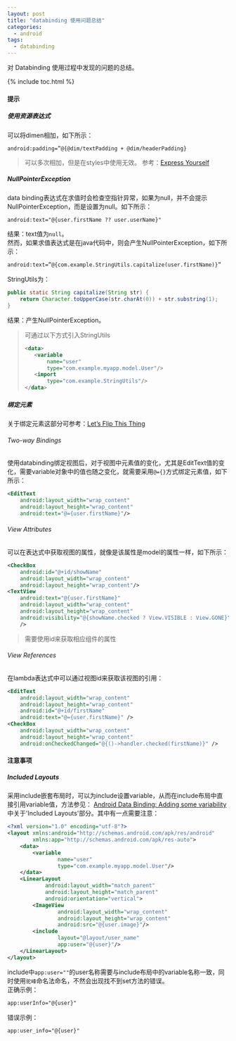```yaml
---
layout: post
title: "databinding 使用问题总结"
categories:
  - android
tags:
  - databinding
---
```


对 Databinding 使用过程中发现的问题的总结。

<!-- more -->

{% include toc.html %}

#### 提示  

##### 使用资源表达式  
可以将dimen相加，如下所示：  
```xmln
android:padding=”@{@dim/textPadding + @dim/headerPadding}
```
> 可以多次相加，但是在styles中使用无效。
参考：[Express Yourself]

##### NullPointerException
data binding表达式在求值时会检查空指针异常，如果为null，并不会提示NullPointerException，而是设置为null。如下所示：
```xml
android:text="@{user.firstName ?? user.userName}"
```
结果：text值为`null`。  
然而，如果求值表达式是在java代码中，则会产生NullPointerException，如下所示：
```xml
android:text=”@{com.example.StringUtils.capitalize(user.firstName)}”
```
StringUtils为：
```java
public static String capitalize(String str) {
    return Character.toUpperCase(str.charAt(0)) + str.substring(1);
}
```
结果：产生NullPointerException。
> 可通过以下方式引入StringUtils
> ```xml
> <data>
>    <variable
>        name="user"
>        type="com.example.myapp.model.User"/>
>    <import
>        type="com.example.StringUtils"/>
> </data>
> ```

##### 绑定元素
关于绑定元素这部分可参考：[Let’s Flip This Thing]  
###### Two-way Bindings
使用databinding绑定视图后，对于视图中元素值的变化，尤其是EditText值的变化，需要variable对象中的值也随之变化，就需要采用`@={}`方式绑定元素值，如下所示：
```xml
<EditText
    android:layout_width="wrap_content"
    android:layout_height="wrap_content"
    android:text="@={user.firstName}"/>
```

###### View Attributes
可以在表达式中获取视图的属性，就像是该属性是model的属性一样，如下所示：
```xml
<CheckBox
    android:id="@+id/showName"
    android:layout_width="wrap_content"
    android:layout_height="wrap_content"/>
<TextView
    android:text="@{user.firstName}"
    android:layout_width="wrap_content"
    android:layout_height="wrap_content"
    android:visibility="@{showName.checked ? View.VISIBLE : View.GONE}"
    />
```
> 需要使用id来获取相应组件的属性

###### View References
在lambda表达式中可以通过视图id来获取该视图的引用：
```xml
<EditText
    android:layout_width="wrap_content"
    android:layout_height="wrap_content"
    android:id="@+id/firstName"
    android:text="@={user.firstName}" />
<CheckBox
    android:layout_width="wrap_content"
    android:layout_height="wrap_content"
    android:onCheckedChanged="@{()->handler.checked(firstName)}" />
```

#### 注意事项
##### Included Layouts
采用include嵌套布局时，可以为include设置variable，从而在include布局中直接引用variable值，方法参见：
[Android Data Binding: Adding some variability](https://medium.com/google-developers/android-data-binding-adding-some-variability-1fe001b3abcc)中关于'Included Layouts'部分。其中有一点需要注意：
```xml
<?xml version="1.0" encoding="utf-8"?>
<layout xmlns:android="http://schemas.android.com/apk/res/android"
        xmlns:app="http://schemas.android.com/apk/res-auto">
    <data>
        <variable
                name="user"
                type="com.example.myapp.model.User"/>
    </data>
    <LinearLayout
            android:layout_width="match_parent"
            android:layout_height="match_parent"
            android:orientation="vertical">
        <ImageView
                android:layout_width="wrap_content"
                android:layout_height="wrap_content"
                android:src="@{user.image}"/>
        <include
                layout="@layout/user_name"
                app:user="@{user}"/>
    </LinearLayout>
</layout>
```
include中`app:user=""`的user名称需要与include布局中的variable名称一致，同时使用`驼峰`命名法命名，不然会出现找不到set方法的错误。  
正确示例：  
```xml
app:userInfo="@{user}"
```
错误示例：  
```xml
app:user_info="@{user}"
```
[Express Yourself]:https://medium.com/google-developers/android-data-binding-express-yourself-c931d1f90dfe
[Let’s Flip This Thing]:https://medium.com/google-developers/android-data-binding-lets-flip-this-thing-dc17792d6c24
